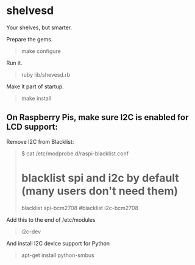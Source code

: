 shelvesd
========

Your shelves, but smarter.

Prepare the gems.
> make configure

Run it.
> ruby lib/shevesd.rb

Make it part of startup.
> make install


On Raspberry Pis, make sure I2C is enabled for LCD support:
-------------------------------
Remove I2C from Blacklist:
> $ cat /etc/modprobe.d/raspi-blacklist.conf
> # blacklist spi and i2c by default (many users don't need them)
> blacklist spi-bcm2708
> #blacklist i2c-bcm2708


Add this to the end of /etc/modules
> i2c-dev


And install I2C device support for Python
> apt-get install python-smbus 
